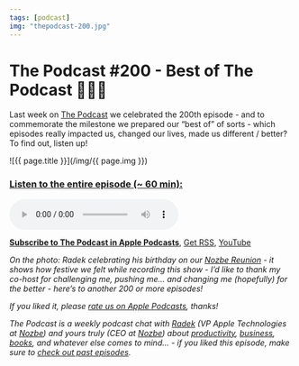 ```yaml
---
tags: [podcast]
img: "thepodcast-200.jpg"
---
```


# The Podcast #200 - Best of The Podcast 🍾💯💯

Last week on [The Podcast][p] we celebrated the 200th episode - and to commemorate the milestone we prepared our “best of” of sorts - which episodes really impacted us, changed our lives, made us different / better? To find out, listen up!

<!--More-->

![{{ page.title }}](/img/{{ page.img }})

### [Listen to the entire episode (~ 60 min):][e]

<audio controls>
<source src="https://files.nozbe.com/podcast/200.mp3" type="audio/mpeg">
</audio>

**[Subscribe to The Podcast in Apple Podcasts][i]**, [Get RSS][rss], [YouTube][y]

*On the photo: Radek celebrating his birthday on our [Nozbe Reunion](https://sliwinski.com/reunion) - it shows how festive we felt while recording this show - I’d like to thank my co-host for challenging me, pushing me... and changing me (hopefully) for the better - here’s to another 200 or more episodes!*

*If you liked it, please [rate us on Apple Podcasts][i], thanks!*

*The Podcast is a weekly podcast chat with [Radek][r] (VP Apple Technologies at [Nozbe][n]) and yours truly (CEO at [Nozbe][n]) about [productivity](/tag/productivity), [business](/tag/business), [books](/tag/books), and whatever else comes to mind... - if you liked this episode, make sure to [check out past episodes](/tag/podcast).*

[y]: https://www.youtube.com/channel/UCkWk8xKe3pq_87io7CXBCgQ
[rss]: https://thepodcast.fm/episodes?format=RSS
[e]: https://thepodcast.fm/episodes/200

[p]: https://thepodcast.fm/
[n]: https://nozbe.com/
[r]: https://radex.io/
[i]: https://itunes.apple.com/podcast/the-podcast/id1012329770
[o]: https://ipadonly.com

[pm]: http://productivemag.com/